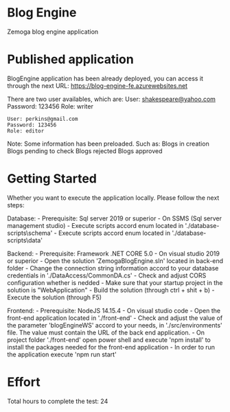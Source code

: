 # Blog Engine
Zemoga blog engine application

# Published application
BlogEngine application has been already deployed, you can access it through the next URL:
https://blog-engine-fe.azurewebsites.net

There are two user availables, which are:
	User: shakespeare@yahoo.com
	Password: 123456
	Role: writer

	User: perkins@gmail.com
	Password: 123456
	Role: editor
	
Note: Some information has been preloaded. Such as:
	Blogs in creation
	Blogs pending to check
	Blogs rejected
	Blogs approved


# Getting Started
Whether you want to execute the application locally. Please follow the next steps:

Database:
    - Prerequisite: Sql server 2019 or superior
    - On SSMS (Sql server management studio)
        - Execute scripts accord enum located in './database-scripts\schema'
        - Execute scripts accord enum located in './database-scripts\data'

Backend:
    - Prerequisite: Framework .NET CORE 5.0
    - On visual studio 2019 or superior
        - Open the solution 'ZemogaBlogEngine.sln' located in back-end folder
        - Change the connection string information accord to your database credentials in './DataAccess/CommonDA.cs'
        - Check and adjust CORS configuration whether is nedded
        - Make sure that your startup project in the solution is "WebApplication"
        - Build the solution (through ctrl + shit + b)
        - Execute the solution (through F5)

Frontend:
    - Prerequisite: NodeJS 14.15.4
    - On visual studio code
        - Open the front-end application located in './front-end'
        - Check and adjust the value of the parameter 'blogEngineWS' accord to your needs, in './src/environments' file. The value must contain the URL of the back end application.
    - On project folder './front-end' open power shell and execute 'npm install' to install the packages needed for the front-end application
    - In order to run the application execute 'npm run start'


# Effort
Total hours to complete the test: 24


